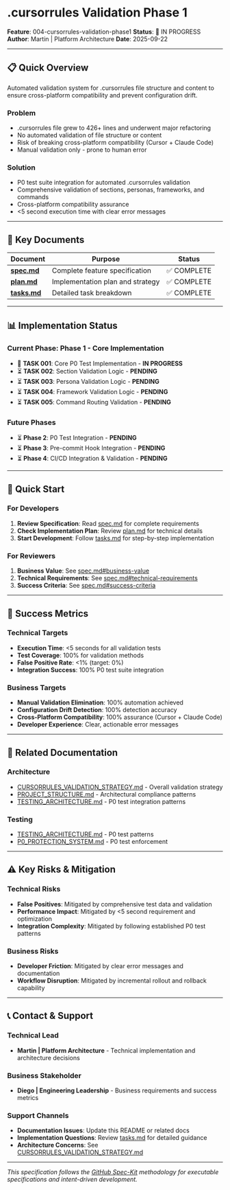 # .cursorrules Validation Phase 1

**Feature**: 004-cursorrules-validation-phase1
**Status**: 🔄 IN PROGRESS
**Author**: Martin | Platform Architecture
**Date**: 2025-09-22

---

## 📋 **Quick Overview**

Automated validation system for .cursorrules file structure and content to ensure cross-platform compatibility and prevent configuration drift.

### **Problem**
- .cursorrules file grew to 426+ lines and underwent major refactoring
- No automated validation of file structure or content
- Risk of breaking cross-platform compatibility (Cursor + Claude Code)
- Manual validation only - prone to human error

### **Solution**
- P0 test suite integration for automated .cursorrules validation
- Comprehensive validation of sections, personas, frameworks, and commands
- Cross-platform compatibility assurance
- <5 second execution time with clear error messages

---

## 🎯 **Key Documents**

| Document | Purpose | Status |
|----------|---------|---------|
| **[spec.md](./spec.md)** | Complete feature specification | ✅ COMPLETE |
| **[plan.md](./plan.md)** | Implementation plan and strategy | ✅ COMPLETE |
| **[tasks.md](./tasks.md)** | Detailed task breakdown | ✅ COMPLETE |

---

## 📊 **Implementation Status**

### **Current Phase: Phase 1 - Core Implementation**
- 🔄 **TASK 001**: Core P0 Test Implementation - **IN PROGRESS**
- ⏳ **TASK 002**: Section Validation Logic - **PENDING**
- ⏳ **TASK 003**: Persona Validation Logic - **PENDING**
- ⏳ **TASK 004**: Framework Validation Logic - **PENDING**
- ⏳ **TASK 005**: Command Routing Validation - **PENDING**

### **Future Phases**
- ⏳ **Phase 2**: P0 Test Integration - **PENDING**
- ⏳ **Phase 3**: Pre-commit Hook Integration - **PENDING**
- ⏳ **Phase 4**: CI/CD Integration & Validation - **PENDING**

---

## 🚀 **Quick Start**

### **For Developers**
1. **Review Specification**: Read [spec.md](./spec.md) for complete requirements
2. **Check Implementation Plan**: Review [plan.md](./plan.md) for technical details
3. **Start Development**: Follow [tasks.md](./tasks.md) for step-by-step implementation

### **For Reviewers**
1. **Business Value**: See [spec.md#business-value](./spec.md#-business-value)
2. **Technical Requirements**: See [spec.md#technical-requirements](./spec.md#-technical-requirements)
3. **Success Criteria**: See [spec.md#success-criteria](./spec.md#-success-criteria)

---

## 🎯 **Success Metrics**

### **Technical Targets**
- **Execution Time**: <5 seconds for all validation tests
- **Test Coverage**: 100% for validation methods
- **False Positive Rate**: <1% (target: 0%)
- **Integration Success**: 100% P0 test suite integration

### **Business Targets**
- **Manual Validation Elimination**: 100% automation achieved
- **Configuration Drift Detection**: 100% detection accuracy
- **Cross-Platform Compatibility**: 100% assurance (Cursor + Claude Code)
- **Developer Experience**: Clear, actionable error messages

---

## 🔗 **Related Documentation**

### **Architecture**
- [CURSORRULES_VALIDATION_STRATEGY.md](../../architecture/CURSORRULES_VALIDATION_STRATEGY.md) - Overall validation strategy
- [PROJECT_STRUCTURE.md](../../architecture/PROJECT_STRUCTURE.md) - Architectural compliance patterns
- [TESTING_ARCHITECTURE.md](../../architecture/TESTING_ARCHITECTURE.md) - P0 test integration patterns

### **Testing**
- [TESTING_ARCHITECTURE.md](../../architecture/TESTING_ARCHITECTURE.md) - P0 test patterns
- [P0_PROTECTION_SYSTEM.md](../../architecture/P0_PROTECTION_SYSTEM.md) - P0 test enforcement

---

## ⚠️ **Key Risks & Mitigation**

### **Technical Risks**
- **False Positives**: Mitigated by comprehensive test data and validation
- **Performance Impact**: Mitigated by <5 second requirement and optimization
- **Integration Complexity**: Mitigated by following established P0 test patterns

### **Business Risks**
- **Developer Friction**: Mitigated by clear error messages and documentation
- **Workflow Disruption**: Mitigated by incremental rollout and rollback capability

---

## 📞 **Contact & Support**

### **Technical Lead**
- **Martin | Platform Architecture** - Technical implementation and architecture decisions

### **Business Stakeholder**
- **Diego | Engineering Leadership** - Business requirements and success metrics

### **Support Channels**
- **Documentation Issues**: Update this README or related docs
- **Implementation Questions**: Review [tasks.md](./tasks.md) for detailed guidance
- **Architecture Concerns**: See [CURSORRULES_VALIDATION_STRATEGY.md](../../architecture/CURSORRULES_VALIDATION_STRATEGY.md)

---

*This specification follows the [GitHub Spec-Kit](https://github.com/github/spec-kit) methodology for executable specifications and intent-driven development.*
